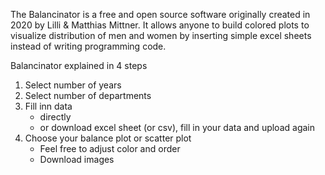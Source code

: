 The Balancinator is a free and open source software originally created in 2020 by Lilli & Matthias Mittner. It allows anyone to build colored plots to visualize distribution of men and women by inserting simple excel sheets instead of writing programming code. 

Balancinator explained in 4 steps

1.	Select number of years
2.	Select number of departments
3.	Fill inn data
    -	directly
    - or download excel sheet (or csv), fill in your data and upload again
4.	Choose your balance plot or scatter plot 
    - Feel free to adjust color and order
    - Download images 

